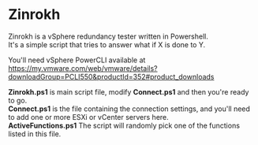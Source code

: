 Zinrokh  
===========   
   
Zinrokh is a vSphere redundancy tester written in Powershell.    
It's a simple script that tries to answer what if X is done to Y.    

You'll need vSphere PowerCLI available at https://my.vmware.com/web/vmware/details?downloadGroup=PCLI550&productId=352#product_downloads   
    
**Zinrokh.ps1** is main script file, modify **Connect.ps1** and then you're ready to go.         
**Connect.ps1** is the file containing the connection settings, and you'll need to add one or more ESXi or vCenter servers here.      
**ActiveFunctions.ps1** The script will randomly pick one of the functions listed in this file.        

